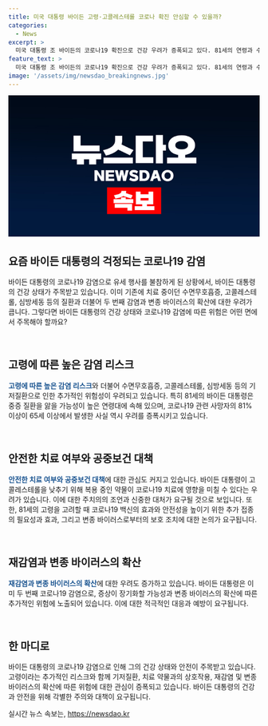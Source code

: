 ```yaml
---
title: 미국 대통령 바이든 고령·고콜레스테롤 코로나 확진 안심할 수 있을까?
categories:
  - News
excerpt: >
  미국 대통령 조 바이든의 코로나19 확진으로 건강 우려가 증폭되고 있다. 81세의 연령과 수면 무호흡증, 고콜레스테롤, 심방세동 등 기존 질환으로 치료 중인 점이 추가 리스크 요소로 대두되고 있다. 백신 접종을 받았지만 연령과 기저질환으로 중증 감염 가능성이 높아, 전문가들은 우려를 표명하고 있다. 추가로 바이든의 두 번째 감염과 코로나19 변종의 확산에 대한 우려도 커지고 있으며, 현재 복용 중인 약물의 상호작용 가능성도 주목받고 있다.
feature_text: >
  미국 대통령 조 바이든의 코로나19 확진으로 건강 우려가 증폭되고 있다. 81세의 연령과 수면 무호흡증, 고콜레스테롤, 심방세동 등 기존 질환으로 치료 중인 점이 추가 리스크 요소로 대두되고 있다. 백신 접종을 받았지만 연령과 기저질환으로 중증 감염 가능성이 높아, 전문가들은 우려를 표명하고 있다. 추가로 바이든의 두 번째 감염과 코로나19 변종의 확산에 대한 우려도 커지고 있으며, 현재 복용 중인 약물의 상호작용 가능성도 주목받고 있다.
image: '/assets/img/newsdao_breakingnews.jpg'
---
```


<p><img src="/assets/img/newsdao_breakingnews.jpg" alt="ontimetimes 속보" /></p>

<h2 data-ke-size="size26">요즘 바이든 대통령의 걱정되는 코로나19 감염</h2>

<p>바이든 대통령의 코로나19 감염으로 유세 행사를 불참하게 된 상황에서, 바이든 대통령의 건강 상태가 주목받고 있습니다. 이미 기존에 치료 중이던 수면무호흡증, 고콜레스테롤, 심방세동 등의 질환과 더불어 두 번째 감염과 변종 바이러스의 확산에 대한 우려가 큽니다. 그렇다면 바이든 대통령의 건강 상태와 코로나19 감염에 따른 위험은 어떤 면에서 주목해야 할까요?</p>

<p data-ke-size="size16">&nbsp;</p>

<h2 data-ke-size="size24">고령에 따른 높은 감염 리스크</h2>

<p><b><span style="color: #1a5490;">고령에 따른 높은 감염 리스크</span></b>와 더불어 수면무호흡증, 고콜레스테롤, 심방세동 등의 기저질환으로 인한 추가적인 위험성이 우려되고 있습니다. 특히 81세의 바이든 대통령은 중증 질환을 앓을 가능성이 높은 연령대에 속해 있으며, 코로나19 관련 사망자의 81% 이상이 65세 이상에서 발생한 사실 역시 우려를 증폭시키고 있습니다.</p>

<p data-ke-size="size16">&nbsp;</p>

<h2 data-ke-size="size24">안전한 치료 여부와 공중보건 대책</h2>

<p><b><span style="color: #1a5490;">안전한 치료 여부와 공중보건 대책</span></b>에 대한 관심도 커지고 있습니다. 바이든 대통령이 고콜레스테롤을 낮추기 위해 복용 중인 약물이 코로나19 치료에 영향을 미칠 수 있다는 우려가 있습니다. 이에 대한 주치의의 조언과 신중한 대처가 요구될 것으로 보입니다. 또한, 81세의 고령을 고려할 때 코로나19 백신의 효과와 안전성을 높이기 위한 추가 접종의 필요성과 효과, 그리고 변종 바이러스로부터의 보호 조치에 대한 논의가 요구됩니다.</p>

<p data-ke-size="size16">&nbsp;</p>

<h2 data-ke-size="size24">재감염과 변종 바이러스의 확산</h2>

<p><b><span style="color: #1a5490;">재감염과 변종 바이러스의 확산</span></b>에 대한 우려도 증가하고 있습니다. 바이든 대통령은 이미 두 번째 코로나19 감염으로, 증상이 장기화할 가능성과 변종 바이러스의 확산에 따른 추가적인 위험에 노출되어 있습니다. 이에 대한 적극적인 대응과 예방이 요구됩니다.</p>

<p data-ke-size="size16">&nbsp;</p>

<h2 data-ke-size="size24">한 마디로</h2>

<p>바이든 대통령의 코로나19 감염으로 인해 그의 건강 상태와 안전이 주목받고 있습니다. 고령이라는 추가적인 리스크와 함께 기저질환, 치료 약물과의 상호작용, 재감염 및 변종 바이러스의 확산에 따른 위험에 대한 관심이 증폭되고 있습니다. 바이든 대통령의 건강과 안전을 위해 각별한 주의와 대책이 요구됩니다.</p>
실시간 뉴스 속보는, <a href="https://newsdao.kr" rel="dofollow">https://newsdao.kr</a>


